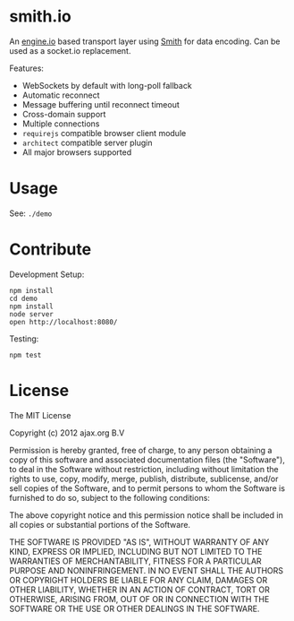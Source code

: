 smith.io
========

An [engine.io](https://github.com/LearnBoost/engine.io) based transport layer using
[Smith](https://github.com/c9/smith) for data encoding. Can be used as a socket.io replacement.

Features:

  * WebSockets by default with long-poll fallback
  * Automatic reconnect
  * Message buffering until reconnect timeout
  * Cross-domain support
  * Multiple connections
  * `requirejs` compatible browser client module
  * `architect` compatible server plugin
  * All major browsers supported


Usage
=====

See: `./demo`


Contribute
==========

Development Setup:

    npm install
    cd demo
    npm install
    node server
    open http://localhost:8080/

Testing:

    npm test


License
=======

The MIT License

Copyright (c) 2012 ajax.org B.V

Permission is hereby granted, free of charge, to any person obtaining a copy
of this software and associated documentation files (the "Software"), to deal
in the Software without restriction, including without limitation the rights
to use, copy, modify, merge, publish, distribute, sublicense, and/or sell
copies of the Software, and to permit persons to whom the Software is
furnished to do so, subject to the following conditions:

The above copyright notice and this permission notice shall be included in
all copies or substantial portions of the Software.

THE SOFTWARE IS PROVIDED "AS IS", WITHOUT WARRANTY OF ANY KIND, EXPRESS OR
IMPLIED, INCLUDING BUT NOT LIMITED TO THE WARRANTIES OF MERCHANTABILITY,
FITNESS FOR A PARTICULAR PURPOSE AND NONINFRINGEMENT. IN NO EVENT SHALL THE
AUTHORS OR COPYRIGHT HOLDERS BE LIABLE FOR ANY CLAIM, DAMAGES OR OTHER
LIABILITY, WHETHER IN AN ACTION OF CONTRACT, TORT OR OTHERWISE, ARISING FROM,
OUT OF OR IN CONNECTION WITH THE SOFTWARE OR THE USE OR OTHER DEALINGS IN
THE SOFTWARE.
